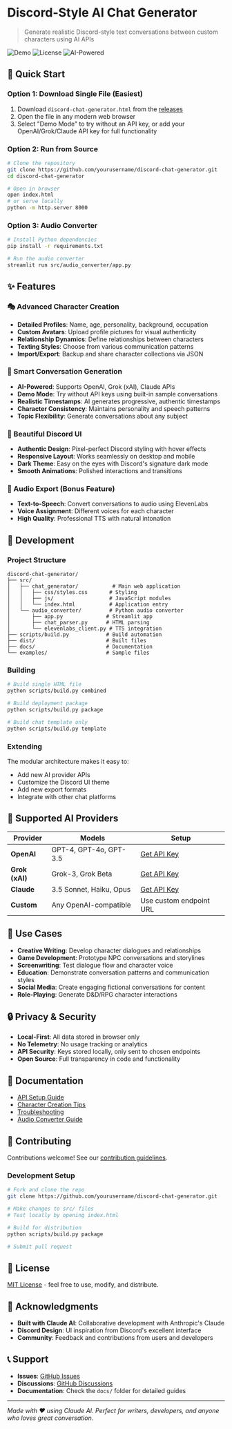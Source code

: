 # Discord-Style AI Chat Generator

> Generate realistic Discord-style text conversations between custom characters using AI APIs

![Demo](https://img.shields.io/badge/Demo-Available-green) ![License](https://img.shields.io/badge/License-MIT-blue) ![AI-Powered](https://img.shields.io/badge/AI-Powered-purple)

## 🚀 Quick Start

### Option 1: Download Single File (Easiest)
1. Download `discord-chat-generator.html` from the [releases](https://github.com/yourusername/discord-chat-generator/releases)
2. Open the file in any modern web browser
3. Select "Demo Mode" to try without an API key, or add your OpenAI/Grok/Claude API key for full functionality

### Option 2: Run from Source
```bash
# Clone the repository
git clone https://github.com/yourusername/discord-chat-generator.git
cd discord-chat-generator

# Open in browser
open index.html
# or serve locally
python -m http.server 8000
```

### Option 3: Audio Converter
```bash
# Install Python dependencies
pip install -r requirements.txt

# Run the audio converter
streamlit run src/audio_converter/app.py
```

## ✨ Features

### 🎭 Advanced Character Creation
- **Detailed Profiles**: Name, age, personality, background, occupation
- **Custom Avatars**: Upload profile pictures for visual authenticity
- **Relationship Dynamics**: Define relationships between characters
- **Texting Styles**: Choose from various communication patterns
- **Import/Export**: Backup and share character collections via JSON

### 💬 Smart Conversation Generation
- **AI-Powered**: Supports OpenAI, Grok (xAI), Claude APIs
- **Demo Mode**: Try without API keys using built-in sample conversations
- **Realistic Timestamps**: AI generates progressive, authentic timestamps
- **Character Consistency**: Maintains personality and speech patterns
- **Topic Flexibility**: Generate conversations about any subject

### 🎨 Beautiful Discord UI
- **Authentic Design**: Pixel-perfect Discord styling with hover effects
- **Responsive Layout**: Works seamlessly on desktop and mobile
- **Dark Theme**: Easy on the eyes with Discord's signature dark mode
- **Smooth Animations**: Polished interactions and transitions

### 🎵 Audio Export (Bonus Feature)
- **Text-to-Speech**: Convert conversations to audio using ElevenLabs
- **Voice Assignment**: Different voices for each character
- **High Quality**: Professional TTS with natural intonation

## 🔧 Development

### Project Structure
```
discord-chat-generator/
├── src/
│   ├── chat_generator/           # Main web application
│   │   ├── css/styles.css       # Styling
│   │   ├── js/                  # JavaScript modules
│   │   └── index.html           # Application entry
│   └── audio_converter/         # Python audio converter
│       ├── app.py              # Streamlit app
│       ├── chat_parser.py      # HTML parsing
│       └── elevenlabs_client.py # TTS integration
├── scripts/build.py            # Build automation
├── dist/                       # Built files
├── docs/                       # Documentation
└── examples/                   # Sample files
```

### Building
```bash
# Build single HTML file
python scripts/build.py combined

# Build deployment package
python scripts/build.py package

# Build chat template only
python scripts/build.py template
```

### Extending
The modular architecture makes it easy to:
- Add new AI provider APIs
- Customize the Discord UI theme
- Add new export formats
- Integrate with other chat platforms

## 🔌 Supported AI Providers

| Provider | Models | Setup |
|----------|--------|-------|
| **OpenAI** | GPT-4, GPT-4o, GPT-3.5 | [Get API Key](https://platform.openai.com) |
| **Grok (xAI)** | Grok-3, Grok Beta | [Get API Key](https://x.ai) |
| **Claude** | 3.5 Sonnet, Haiku, Opus | [Get API Key](https://console.anthropic.com) |
| **Custom** | Any OpenAI-compatible | Use custom endpoint URL |

## 🎯 Use Cases

- **Creative Writing**: Develop character dialogues and relationships
- **Game Development**: Prototype NPC conversations and storylines  
- **Screenwriting**: Test dialogue flow and character voice
- **Education**: Demonstrate conversation patterns and communication styles
- **Social Media**: Create engaging fictional conversations for content
- **Role-Playing**: Generate D&D/RPG character interactions

## 🔒 Privacy & Security

- **Local-First**: All data stored in browser only
- **No Telemetry**: No usage tracking or analytics
- **API Security**: Keys stored locally, only sent to chosen endpoints
- **Open Source**: Full transparency in code and functionality

## 📖 Documentation

- [API Setup Guide](docs/api-setup-guide.md)
- [Character Creation Tips](docs/character-creation-tips.md) 
- [Troubleshooting](docs/troubleshooting.md)
- [Audio Converter Guide](docs/audio-converter-readme.md)

## 🤝 Contributing

Contributions welcome! See our [contribution guidelines](CONTRIBUTING.md).

### Development Setup
```bash
# Fork and clone the repo
git clone https://github.com/yourusername/discord-chat-generator.git

# Make changes to src/ files
# Test locally by opening index.html

# Build for distribution
python scripts/build.py package

# Submit pull request
```

## 📜 License

[MIT License](LICENSE) - feel free to use, modify, and distribute.

## 🙏 Acknowledgments

- **Built with Claude AI**: Collaborative development with Anthropic's Claude
- **Discord Design**: UI inspiration from Discord's excellent interface
- **Community**: Feedback and contributions from users and developers

## 📞 Support

- **Issues**: [GitHub Issues](https://github.com/yourusername/discord-chat-generator/issues)
- **Discussions**: [GitHub Discussions](https://github.com/yourusername/discord-chat-generator/discussions)
- **Documentation**: Check the `docs/` folder for detailed guides

---

*Made with ❤️ using Claude AI. Perfect for writers, developers, and anyone who loves great conversation.*